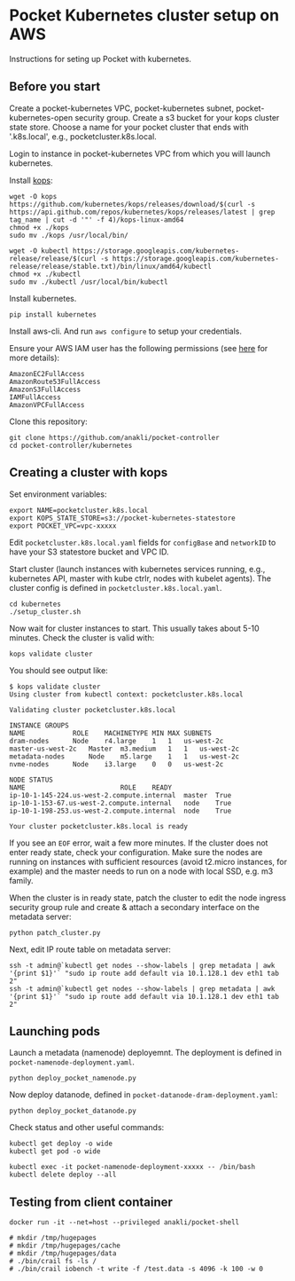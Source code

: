 # Pocket Kubernetes cluster setup on AWS

Instructions for seting up Pocket with kubernetes.

## Before you start

Create a pocket-kubernetes VPC, pocket-kubernetes subnet, pocket-kubernetes-open security group. 
Create a s3 bucket for your kops cluster state store. 
Choose a name for your pocket cluster that ends with '.k8s.local', e.g., pocketcluster.k8s.local.

Login to instance in pocket-kubernetes VPC from which you will launch kubernetes.

Install [kops](https://github.com/kubernetes/kops):

```
wget -O kops https://github.com/kubernetes/kops/releases/download/$(curl -s https://api.github.com/repos/kubernetes/kops/releases/latest | grep tag_name | cut -d '"' -f 4)/kops-linux-amd64
chmod +x ./kops
sudo mv ./kops /usr/local/bin/

wget -O kubectl https://storage.googleapis.com/kubernetes-release/release/$(curl -s https://storage.googleapis.com/kubernetes-release/release/stable.txt)/bin/linux/amd64/kubectl
chmod +x ./kubectl
sudo mv ./kubectl /usr/local/bin/kubectl

```

Install kubernetes. 

```
pip install kubernetes
```

Install aws-cli. And run `aws configure` to setup your credentials.

Ensure your AWS IAM user has the following permissions (see [here](https://github.com/kubernetes/kops/blob/master/docs/aws.md) for more details):

```
AmazonEC2FullAccess
AmazonRoute53FullAccess
AmazonS3FullAccess
IAMFullAccess
AmazonVPCFullAccess
```


Clone this repository:

```
git clone https://github.com/anakli/pocket-controller
cd pocket-controller/kubernetes
```

## Creating a cluster with kops

Set environment variables:

```
export NAME=pocketcluster.k8s.local
export KOPS_STATE_STORE=s3://pocket-kubernetes-statestore
export POCKET_VPC=vpc-xxxxx

```

Edit `pocketcluster.k8s.local.yaml` fields for `configBase` and `networkID` to have your S3 statestore bucket and VPC ID.

Start cluster (launch instances with kubernetes services running, e.g., kubernetes API, master with kube ctrlr, nodes with kubelet agents). The cluster config is defined in `pocketcluster.k8s.local.yaml`.

```
cd kubernetes
./setup_cluster.sh
```

Now wait for cluster instances to start. This usually takes about 5-10 minutes. Check the cluster is valid with:

```
kops validate cluster
```

You should see output like:
```
$ kops validate cluster
Using cluster from kubectl context: pocketcluster.k8s.local

Validating cluster pocketcluster.k8s.local

INSTANCE GROUPS
NAME			ROLE	MACHINETYPE	MIN	MAX	SUBNETS
dram-nodes		Node	r4.large	1	1	us-west-2c
master-us-west-2c	Master	m3.medium	1	1	us-west-2c
metadata-nodes		Node	m5.large	1	1	us-west-2c
nvme-nodes		Node	i3.large	0	0	us-west-2c

NODE STATUS
NAME						ROLE	READY
ip-10-1-145-224.us-west-2.compute.internal	master	True
ip-10-1-153-67.us-west-2.compute.internal	node	True
ip-10-1-198-253.us-west-2.compute.internal	node	True

Your cluster pocketcluster.k8s.local is ready
```


If you see an `EOF` error, wait a few more minutes. If the cluster does not enter ready state, check your configuration. Make sure the nodes are running on instances with sufficient resources (avoid t2.micro instances, for example) and the master needs to run on a node with local SSD, e.g. m3 family.

When the cluster is in ready state, patch the cluster to edit the node ingress security group rule and create & attach a secondary interface on the metadata server: 

```
python patch_cluster.py
```

Next, edit IP route table on metadata server:

```
ssh -t admin@`kubectl get nodes --show-labels | grep metadata | awk '{print $1}'` "sudo ip route add default via 10.1.128.1 dev eth1 tab 2"
ssh -t admin@`kubectl get nodes --show-labels | grep metadata | awk '{print $1}'` "sudo ip route add default via 10.1.128.1 dev eth1 tab 2"
```


## Launching pods

Launch a metadata (namenode) deployemnt. The deployment is defined in `pocket-namenode-deployment.yaml`.

```
python deploy_pocket_namenode.py
```

Now deploy datanode, defined in `pocket-datanode-dram-deployment.yaml`:

```
python deploy_pocket_datanode.py
```

Check status and other useful commands:

```
kubectl get deploy -o wide
kubectl get pod -o wide

kubectl exec -it pocket-namenode-deployment-xxxxx -- /bin/bash
kubectl delete deploy --all
```

## Testing from client container

```
docker run -it --net=host --privileged anakli/pocket-shell

# mkdir /tmp/hugepages
# mkdir /tmp/hugepages/cache
# mkdir /tmp/hugepages/data
# ./bin/crail fs -ls /
# ./bin/crail iobench -t write -f /test.data -s 4096 -k 100 -w 0
```
